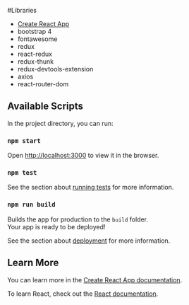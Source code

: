 #Libraries
 - [Create React App](https://github.com/facebook/create-react-app)
 - bootstrap 4
 - fontawesome
 - redux
 - react-redux
 - redux-thunk
 - redux-devtools-extension
 - axios
 - react-router-dom


## Available Scripts

In the project directory, you can run:

### `npm start`

Open [http://localhost:3000](http://localhost:3000) to view it in the browser.

### `npm test`

See the section about [running tests](https://facebook.github.io/create-react-app/docs/running-tests) for more information.

### `npm run build`

Builds the app for production to the `build` folder.<br />
Your app is ready to be deployed!

See the section about [deployment](https://facebook.github.io/create-react-app/docs/deployment) for more information.

## Learn More

You can learn more in the [Create React App documentation](https://facebook.github.io/create-react-app/docs/getting-started).

To learn React, check out the [React documentation](https://reactjs.org/).

